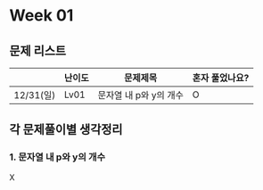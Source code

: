 # Week 01

## 문제 리스트

|          | 난이도  | 문제제목           | 혼자 풀었나요? |
|----------|------|----------------|----------|
| 12/31(일) | Lv01 | 문자열 내 p와 y의 개수 | O        |




## 각 문제풀이별 생각정리
### 1. 문자열 내 p와 y의 개수
X



